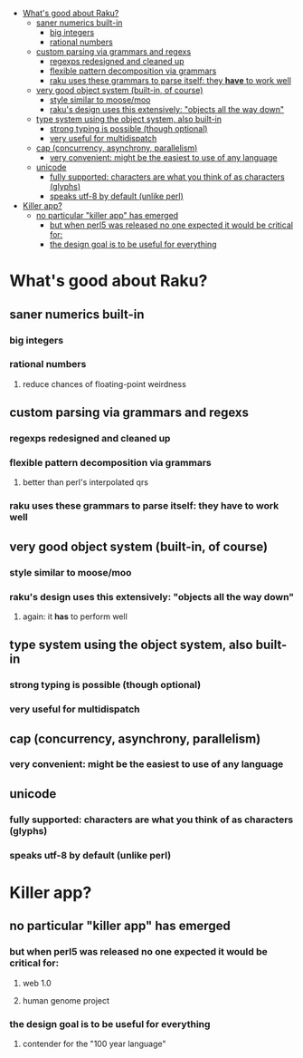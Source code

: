 - [What's good about Raku?](#org5aabe15)
  - [saner numerics built-in](#org78720a2)
    - [big integers](#org1ea86d7)
    - [rational numbers](#orgf335def)
  - [custom parsing via grammars and regexs](#orgeed1507)
    - [regexps redesigned and cleaned up](#org37da870)
    - [flexible pattern decomposition via grammars](#org0c6e058)
    - [raku uses these grammars to parse itself: they **have** to work well](#org692b37f)
  - [very good object system (built-in, of course)](#orgc42fb2a)
    - [style similar to moose/moo](#orge6a9224)
    - [raku's design uses this extensively: "objects all the way down"](#orgb94e996)
  - [type system using the object system, also built-in](#org1459983)
    - [strong typing is possible (though optional)](#orgb807409)
    - [very useful for multidispatch](#orgcda1dcd)
  - [cap (concurrency, asynchrony, parallelism)](#org788c3ed)
    - [very convenient: might be the easiest to use of any language](#org9459cd2)
  - [unicode](#org36b95fe)
    - [fully supported: characters are what you think of as characters (glyphs)](#org2b275d7)
    - [speaks utf-8 by default (unlike perl)](#org2d3f167)
- [Killer app?](#org5767644)
  - [no particular "killer app" has emerged](#orgee99b37)
    - [but when perl5 was released no one expected it would be critical for:](#org7d70808)
    - [the design goal is to be useful for everything](#org1f0b0e1)


<a id="org5aabe15"></a>

# What's good about Raku?


<a id="org78720a2"></a>

## saner numerics built-in


<a id="org1ea86d7"></a>

### big integers


<a id="orgf335def"></a>

### rational numbers

1.  reduce chances of floating-point weirdness


<a id="orgeed1507"></a>

## custom parsing via grammars and regexs


<a id="org37da870"></a>

### regexps redesigned and cleaned up


<a id="org0c6e058"></a>

### flexible pattern decomposition via grammars

1.  better than perl's interpolated qrs


<a id="org692b37f"></a>

### raku uses these grammars to parse itself: they **have** to work well


<a id="orgc42fb2a"></a>

## very good object system (built-in, of course)


<a id="orge6a9224"></a>

### style similar to moose/moo


<a id="orgb94e996"></a>

### raku's design uses this extensively: "objects all the way down"

1.  again: it **has** to perform well


<a id="org1459983"></a>

## type system using the object system, also built-in


<a id="orgb807409"></a>

### strong typing is possible (though optional)


<a id="orgcda1dcd"></a>

### very useful for multidispatch


<a id="org788c3ed"></a>

## cap (concurrency, asynchrony, parallelism)


<a id="org9459cd2"></a>

### very convenient: might be the easiest to use of any language


<a id="org36b95fe"></a>

## unicode


<a id="org2b275d7"></a>

### fully supported: characters are what you think of as characters (glyphs)


<a id="org2d3f167"></a>

### speaks utf-8 by default (unlike perl)


<a id="org5767644"></a>

# Killer app?


<a id="orgee99b37"></a>

## no particular "killer app" has emerged


<a id="org7d70808"></a>

### but when perl5 was released no one expected it would be critical for:

1.  web 1.0

2.  human genome project


<a id="org1f0b0e1"></a>

### the design goal is to be useful for everything

1.  contender for the "100 year language"
